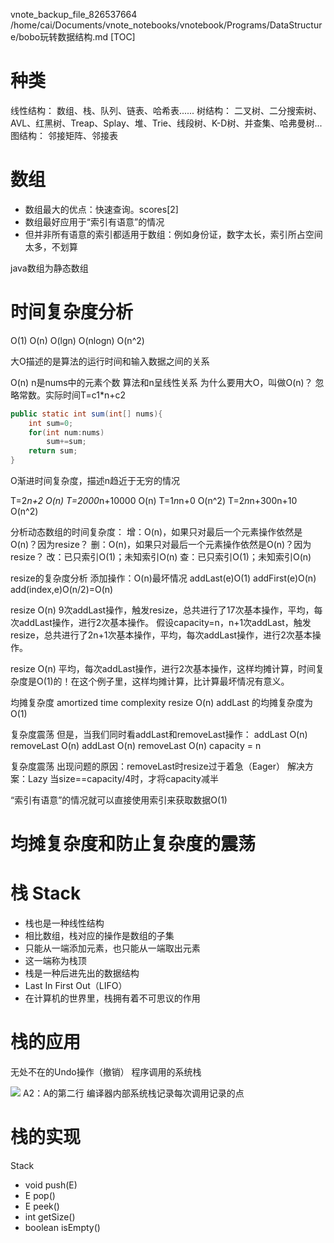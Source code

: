 vnote_backup_file_826537664 /home/cai/Documents/vnote_notebooks/vnotebook/Programs/DataStructure/bobo玩转数据结构.md
[TOC]

# 种类
线性结构：
数组、栈、队列、链表、哈希表......
树结构：
二叉树、二分搜索树、AVL、红黑树、Treap、Splay、堆、Trie、线段树、K-D树、并查集、哈弗曼树...
图结构：
邻接矩阵、邻接表

# 数组
+ 数组最大的优点：快速查询。scores[2]
+ 数组最好应用于“索引有语意”的情况
+ 但并非所有语意的索引都适用于数组：例如身份证，数字太长，索引所占空间太多，不划算

java数组为静态数组

# 时间复杂度分析
O(1)
O(n)
O(lgn)
O(nlogn)
O(n^2)

大O描述的是算法的运行时间和输入数据之间的关系

O(n)
n是nums中的元素个数
算法和n呈线性关系
为什么要用大O，叫做O(n)？
忽略常数。实际时间T=c1*n+c2
```java
public static int sum(int[] nums){
    int sum=0;
    for(int num:nums)
        sum+=sum;
    return sum;
}
```

O渐进时间复杂度，描述n趋近于无穷的情况

T=2*n+2 O(n)
T=2000*n+10000 O(n)
T=1*n*n+0 O(n^2)
T=2*n*n+300n+10 O(n^2)

分析动态数组的时间复杂度：
增：O(n)，如果只对最后一个元素操作依然是O(n)？因为resize？
删：O(n)，如果只对最后一个元素操作依然是O(n)？因为resize？
改：已只索引O(1)；未知索引O(n)
查：已只索引O(1)；未知索引O(n)

resize的复杂度分析
添加操作：O(n)最坏情况
addLast(e)O(1)
addFirst(e)O(n)
add(index,e)O(n/2)=O(n)



resize O(n)
9次addLast操作，触发resize，总共进行了17次基本操作，平均，每次addLast操作，进行2次基本操作。
假设capacity=n，n+1次addLast，触发resize，总共进行了2n+1次基本操作，平均，每次addLast操作，进行2次基本操作。


resize O(n)
平均，每次addLast操作，进行2次基本操作，这样均摊计算，时间复杂度是O(1)的！在这个例子里，这样均摊计算，比计算最坏情况有意义。


均摊复杂度 amortized time complexity
resize O(n)
addLast 的均摊复杂度为O(1)

复杂度震荡
但是，当我们同时看addLast和removeLast操作：
addLast O(n)
removeLast O(n)
addLast O(n)
removeLast O(n)
capacity = n


复杂度震荡
出现问题的原因：removeLast时resize过于着急（Eager）
解决方案：Lazy
当size==capacity/4时，才将capacity减半


“索引有语意”的情况就可以直接使用索引来获取数据O(1)


# 均摊复杂度和防止复杂度的震荡

# 栈 Stack
+ 栈也是一种线性结构
+ 相比数组，栈对应的操作是数组的子集
+ 只能从一端添加元素，也只能从一端取出元素
+ 这一端称为栈顶
+ 栈是一种后进先出的数据结构
+ Last In First Out（LIFO）
+ 在计算机的世界里，栈拥有着不可思议的作用

# 栈的应用
无处不在的Undo操作（撤销）
程序调用的系统栈

![](_v_images/20191119224719039_791756788.png)
A2：A的第二行
编译器内部系统栈记录每次调用记录的点

# 栈的实现
Stack<E>

+ void push(E)
+ E pop()
+ E peek()
+ int getSize()
+ boolean isEmpty()


